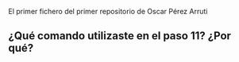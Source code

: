 El primer fichero del primer repositorio de Oscar Pérez Arruti

## ¿Qué comando utilizaste en el paso 11? ¿Por qué?